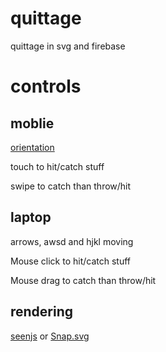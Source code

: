 # quittage
quittage in svg and firebase

# controls
## moblie
[orientation](http://www.html5rocks.com/en/tutorials/device/orientation/)

touch to hit/catch stuff

swipe to catch than throw/hit

## laptop
arrows, awsd and hjkl moving

Mouse click to hit/catch stuff

Mouse drag to catch than throw/hit

## rendering
[seenjs](http://seenjs.io/) or [Snap.svg](http://snapsvg.io/)
